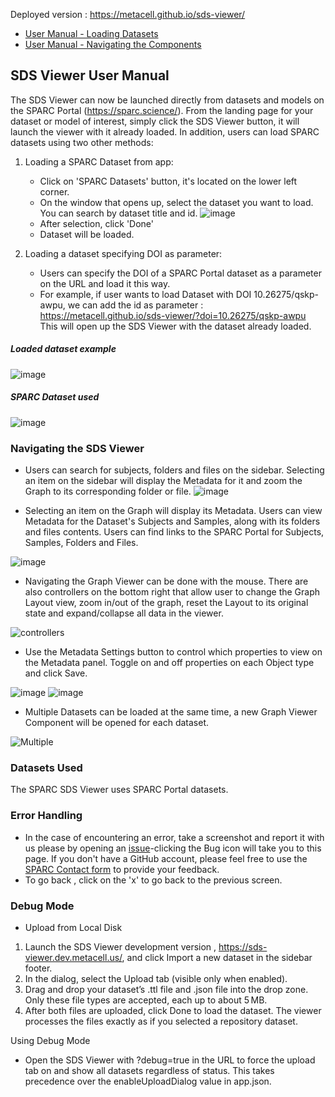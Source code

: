 Deployed version : https://metacell.github.io/sds-viewer/
- [User Manual - Loading Datasets](https://github.com/MetaCell/sds-viewer/tree/development#sds-viewer-user-manual)
- [User Manual - Navigating the Components](https://github.com/MetaCell/sds-viewer/tree/development#navigating-the-sds-viewer)

## SDS Viewer User Manual 

The SDS Viewer can now be launched directly from datasets and models on the SPARC Portal (https://sparc.science/). From the landing page for your dataset or model of interest, simply click the SDS Viewer button, it will launch the viewer with it already loaded. In addition, users can load SPARC datasets using two other methods:

1) Loading a SPARC Dataset from app:
   - Click on 'SPARC Datasets' button, it's located on the lower left corner.
   - On the window that opens up, select the dataset you want to load. You can search 
   by dataset title and id. 
   ![image](https://user-images.githubusercontent.com/4562825/166984322-83b4a8c2-aa29-4e6d-96e9-bcf4d125a3a9.png)
   - After selection, click 'Done'
   - Dataset will be loaded.
   

2) Loading a dataset specifying DOI as parameter:
   - Users can specify the DOI of a SPARC Portal dataset as a parameter on the URL and load it this way.
   - For example, if user wants to load Dataset with DOI 10.26275/qskp-awpu, we can add the id as parameter : 
     https://metacell.github.io/sds-viewer/?doi=10.26275/qskp-awpu
     This will open up the SDS Viewer with the dataset already loaded.

##### Loaded dataset example #####
![image](https://github.com/MetaCell/sds-viewer/assets/4562825/9ea43afd-28cc-4b37-8c72-96be2f821f1a)

##### SPARC Dataset used #####
![image](https://github.com/MetaCell/sds-viewer/assets/4562825/16d878e2-d5bb-4dbd-9695-dfbd7ae5207f)

     
### Navigating the SDS Viewer
   - Users can search for subjects, folders and files on the sidebar. Selecting an item on the sidebar will display the Metadata for it and zoom the Graph to its corresponding folder or file. 
![image](https://github.com/MetaCell/sds-viewer/assets/4562825/7b013f5a-eead-4996-b7d2-20b3bf35a294)


   - Selecting an item on the Graph will display its Metadata. Users can view Metadata for the Dataset's Subjects and Samples, along with its folders and files contents. Users can find links to the SPARC Portal for Subjects, Samples, Folders and Files.

![image](https://user-images.githubusercontent.com/4562825/186723085-c6573146-82dc-4fb7-ae95-588f7b1e4842.png)


   - Navigating the Graph Viewer can be done with the mouse. There are also controllers on the bottom right that allow user to change the Graph Layout view, zoom in/out of the graph, reset the Layout to its original state and expand/collapse all data in the viewer.

![controllers](https://github.com/MetaCell/sds-viewer/assets/99416933/30aa8bb3-ec61-46d8-9f83-55ade15b95c0)


   - Use the Metadata Settings button to control which properties to view on the Metadata panel. Toggle on and off properties on each Object type and click Save.

![image](https://github.com/MetaCell/sds-viewer/assets/4562825/6385b5a1-3598-4815-8aa1-f1223debe063)
![image](https://github.com/MetaCell/sds-viewer/assets/4562825/d5876581-2dfd-4f13-9213-d46907e443c8)


   - Multiple Datasets can be loaded at the same time, a new Graph Viewer Component will be opened for each dataset.

![Multiple](https://github.com/MetaCell/sds-viewer/assets/4562825/9abe621a-a406-4e6b-8d6a-165622014425)


### Datasets Used
The SPARC SDS Viewer uses SPARC Portal datasets. 

### Error Handling
- In the case of encountering an error, take a screenshot and report it with us please by opening an [issue](https://github.com/MetaCell/sds-viewer/issues/new)-clicking the Bug icon will take you to this page. If you don't have a GitHub account, please feel free to use the [SPARC Contact form](https://sparc.science/contact-us?source_url=%2F) to provide your feedback.
- To go back , click on the 'x' to go back to the previous screen.

### Debug Mode

* Upload from Local Disk
1) Launch the SDS Viewer development version , https://sds-viewer.dev.metacell.us/, and click Import a new dataset in the sidebar footer.
2) In the dialog, select the Upload tab (visible only when enabled).
3) Drag and drop your dataset’s .ttl file and .json file into the drop zone. Only these file types are accepted, each up to about 5 MB.
4) After both files are uploaded, click Done to load the dataset. The viewer processes the files exactly as if you selected a repository dataset.

Using Debug Mode
- Open the SDS Viewer with ?debug=true in the URL to force the upload tab on and show all datasets regardless of status. This takes precedence over the enableUploadDialog value in app.json.

